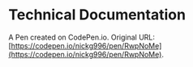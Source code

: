 # Technical Documentation

A Pen created on CodePen.io. Original URL: [https://codepen.io/nickg996/pen/RwpNoMe](https://codepen.io/nickg996/pen/RwpNoMe).


